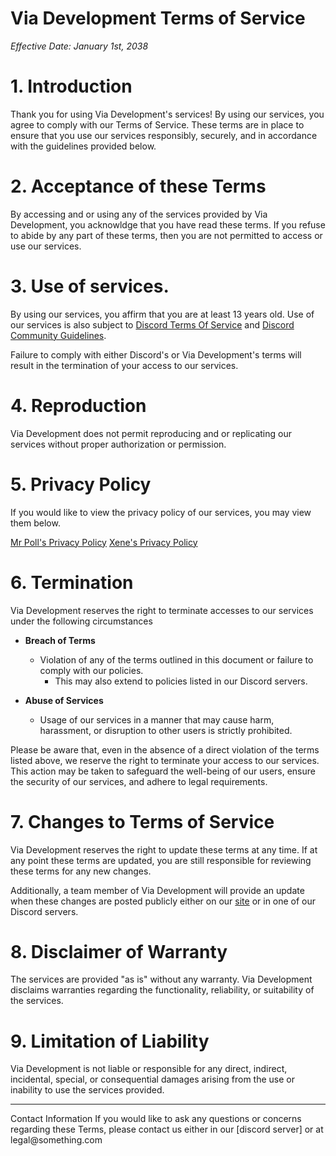 # Via Development Terms of Service
*Effective Date: January 1st, 2038*

# 1. Introduction
Thank you for using Via Development's services! By using our services, you agree to comply with our Terms of Service.  These terms are in place to ensure that you use our services responsibly, securely, and in accordance with the guidelines provided below.

# 2. Acceptance of these Terms
By accessing and or using any of the services provided by Via Development, you acknowldge that you have read these terms. If you refuse to abide by any part of these terms, then you are not permitted to access or use our services. 

# 3. Use of services.
 By using our services, you affirm that you are at least 13 years old.
Use of our services is also subject to [Discord Terms Of Service](https://discord.com/tos) and [Discord Community Guidelines](https://discord.com/guidelines). 

Failure to comply with either Discord's or Via Development's terms will result in the termination of your access to our services.

# 4. Reproduction
Via Development does not permit reproducing and or replicating our services without proper authorization or permission.

# 5. Privacy Policy
If you would like to view the privacy policy of our services, you may view them below.

[Mr Poll's Privacy Policy](https://mrpoll.dev/privacy)
[Xene's Privacy Policy](https://google.com)

# 6. Termination

Via Development reserves the right to terminate accesses to our services under the following circumstances

- **Breach of Terms**
    - Violation of any of the terms outlined in this document or failure to comply with our policies.
        - This may also extend to policies listed in our Discord servers.

- **Abuse of Services**
    - Usage of our services in a manner that may cause harm, harassment, or disruption to other users is strictly prohibited.

Please be aware that, even in the absence of a direct violation of the terms listed above, we reserve the right to terminate your access to our services. This action may be taken to safeguard the well-being of our users, ensure the security of our services, and adhere to legal requirements.

# 7. Changes to Terms of Service

Via Development reserves the right to update these terms at any time. If at any point these terms are updated, you are still responsible for reviewing these terms for any new changes. 

Additionally, a team member of Via Development will provide an update when these changes are posted publicly either on our [site](https://viadev.xyz) or in one of our Discord servers.


# 8. Disclaimer of Warranty

The services are provided "as is" without any warranty. Via Development disclaims warranties regarding the functionality, reliability, or suitability of the services.

# 9. Limitation of Liability

Via Development is not liable or responsible for any direct, indirect, incidental, special, or consequential damages arising from the use or inability to use the services provided.

<hr>
Contact Information
If you would like to ask any questions or concerns regarding these Terms, please contact us either in our [discord server] or at legal@something.com